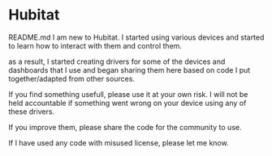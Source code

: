 # Hubitat
README.md
I am new to Hubitat. I started using various devices and started to learn how to interact with them and control them.

as a result, I started creating drivers for some of the devices and dashboards that I use and began sharing them here based on code I put together/adapted from other sources.

If you find something usefull, please use it at your own risk. I will not be held accountable if something went wrong on your device using any of these drivers.

If you improve them, please share the code for the community to use.

If I have used any code with misused license, please let me know.
